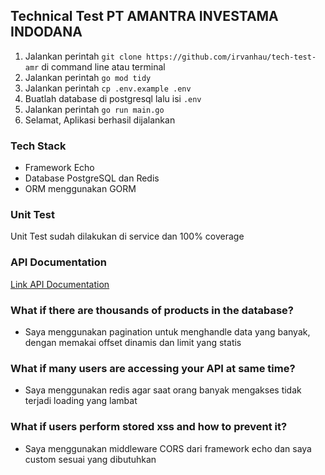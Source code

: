 ## Technical Test PT AMANTRA INVESTAMA INDODANA

1. Jalankan perintah `git clone https://github.com/irvanhau/tech-test-amr` di command line atau terminal
2. Jalankan perintah `go mod tidy`
3. Jalankan perintah `cp .env.example .env`
4. Buatlah database di postgresql lalu isi `.env`
5. Jalankan perintah `go run main.go`
6. Selamat, Aplikasi berhasil dijalankan

### Tech Stack
- Framework Echo
- Database PostgreSQL dan Redis
- ORM menggunakan GORM

### Unit Test
Unit Test sudah dilakukan di service dan 100% coverage

### API Documentation
[Link API Documentation](https://documenter.getpostman.com/view/33387055/2sA3s3HWrb)

### What if there are thousands of products in the database?
- Saya menggunakan pagination untuk menghandle data yang banyak, dengan memakai offset dinamis dan limit yang statis

### What if many users are accessing your API at same time?
- Saya menggunakan redis agar saat orang banyak mengakses tidak terjadi loading yang lambat

### What if users perform stored xss and how to prevent it?
- Saya menggunakan middleware CORS dari framework echo dan saya custom sesuai yang dibutuhkan
